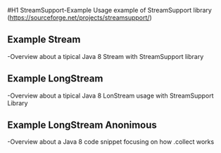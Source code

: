 #H1 StreamSupport-Example
Usage example of StreamSupport library (https://sourceforge.net/projects/streamsupport/)

## Example Stream 
-Overview about a tipical Java 8 Stream with StreamSupport library

## Example LongStream
-Overview about a tipical Java 8 LonStream usage with StreamSupport Library

## Example LongStream Anonimous
-Overview about a Java 8 code snippet focusing on how .collect works
